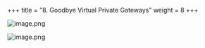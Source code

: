+++
title = "8. Goodbye Virtual Private Gateways"
weight = 8
+++


![image.png](/images/008-viii-clean-it-up/40-780057-image.png)


![image.png](/images/008-viii-clean-it-up/40-310598-image.png)


